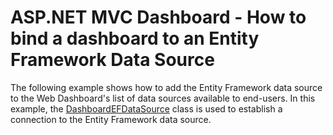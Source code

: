 # ASP.NET MVC Dashboard - How to bind a dashboard to an Entity Framework Data Source


<p>The following example shows how to add the Entity Framework data source to the Web Dashboard's list of data sources available to end-users. In this example, the <a href="https://documentation.devexpress.com/Dashboard/DevExpress.DashboardCommon.DashboardEFDataSource.class">DashboardEFDataSource</a> class is used to establish a connection to the Entity Framework data source.</p>

<br/>


